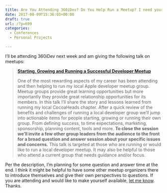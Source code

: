 ```yaml
---
title: Are You Attending 360iDev? Do You Help Run a Meetup? I need your help.
date: 2017-08-09T15:36:03+00:00
draft: true
url: /?p=699
categories:
  - Conferences
  - Personal Projects

---
```

I&#8217;ll be attending 360iDev next week and am giving the following talk on meetups:

> **[Starting, Growing and Running a Successful Developer Meetup][1]**
> 
> One of the most rewarding aspects of my career has been attending and then helping to run my local Apple developer meetup group. Meetup groups provide great learning opportunities but more importantly they provide great relationship opportunities for its members. In this talk I’ll share the story and lessons learned from running my local CocoaHeads chapter. After a quick review of the benefits and challenges of running a local developer group we’ll jump into actionable items for people starting, growing or running their own group. From defining success, to time expectations, marketing, sponsorship, planning content, tools and more. **To close the session we’ll invite a few other group leaders from the audience to the front for a broad question and answer session about your specific issues and concerns.** This talk is targeted at those who are running or would like to run a local developer meetup. It may also be helpful to those who attend a current group that needs guidance and/or focus.

Per the description, I&#8217;m planning for some question and answer time at the end. I think it might be helpful to have some other meetup organizers there to introduce themselves and give their own perspectives to questions. If you are attending and would like to make yourself available, [let me know][2]. Thanks.

 [1]: https://360idev.com/sessions/starting-growing-running-successful-developer-meetup/
 [2]: mailto:zorn@zornlabs.com